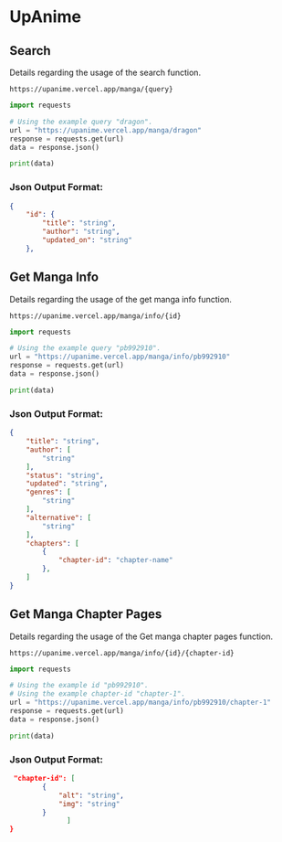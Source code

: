 # UpAnime

## Search
Details regarding the usage of the search function.
```
https://upanime.vercel.app/manga/{query}
```

```python
import requests

# Using the example query "dragon".
url = "https://upanime.vercel.app/manga/dragon"
response = requests.get(url)
data = response.json()

print(data)

```
### Json Output Format:
```json
{
    "id": {
        "title": "string",
        "author": "string",
        "updated_on": "string"
    },
```

## Get Manga Info
Details regarding the usage of the get manga info function.
```
https://upanime.vercel.app/manga/info/{id}
```

```python
import requests

# Using the example query "pb992910".
url = "https://upanime.vercel.app/manga/info/pb992910"
response = requests.get(url)
data = response.json()

print(data)
```
### Json Output Format:
```json
{
    "title": "string",
    "author": [
        "string"
    ],
    "status": "string",
    "updated": "string",
    "genres": [
        "string"
    ],
    "alternative": [
        "string"
    ],
    "chapters": [
        {
            "chapter-id": "chapter-name"
        },
    ]
}
```
## Get Manga Chapter Pages
Details regarding the usage of the Get manga chapter pages function.
```
https://upanime.vercel.app/manga/info/{id}/{chapter-id}
```
```python
import requests

# Using the example id "pb992910".
# Using the example chapter-id "chapter-1".
url = "https://upanime.vercel.app/manga/info/pb992910/chapter-1"
response = requests.get(url)
data = response.json()

print(data)

```
### Json Output Format:
```json
 "chapter-id": [
        {
            "alt": "string",
            "img": "string"
        }
              ]
}
```
